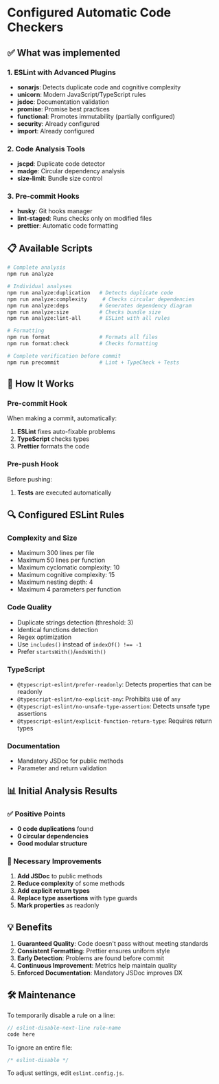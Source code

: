 # Configured Automatic Code Checkers

## ✅ What was implemented

### 1. **ESLint with Advanced Plugins**

- **sonarjs**: Detects duplicate code and cognitive complexity
- **unicorn**: Modern JavaScript/TypeScript rules
- **jsdoc**: Documentation validation
- **promise**: Promise best practices
- **functional**: Promotes immutability (partially configured)
- **security**: Already configured
- **import**: Already configured

### 2. **Code Analysis Tools**

- **jscpd**: Duplicate code detector
- **madge**: Circular dependency analysis
- **size-limit**: Bundle size control

### 3. **Pre-commit Hooks**

- **husky**: Git hooks manager
- **lint-staged**: Runs checks only on modified files
- **prettier**: Automatic code formatting

## 📋 Available Scripts

```bash
# Complete analysis
npm run analyze

# Individual analyses
npm run analyze:duplication   # Detects duplicate code
npm run analyze:complexity     # Checks circular dependencies
npm run analyze:deps          # Generates dependency diagram
npm run analyze:size          # Checks bundle size
npm run analyze:lint-all      # ESLint with all rules

# Formatting
npm run format                # Formats all files
npm run format:check          # Checks formatting

# Complete verification before commit
npm run precommit             # Lint + TypeCheck + Tests
```

## 🚀 How It Works

### Pre-commit Hook

When making a commit, automatically:

1. **ESLint** fixes auto-fixable problems
2. **TypeScript** checks types
3. **Prettier** formats the code

### Pre-push Hook

Before pushing:

1. **Tests** are executed automatically

## 🔍 Configured ESLint Rules

### Complexity and Size

- Maximum 300 lines per file
- Maximum 50 lines per function
- Maximum cyclomatic complexity: 10
- Maximum cognitive complexity: 15
- Maximum nesting depth: 4
- Maximum 4 parameters per function

### Code Quality

- Duplicate strings detection (threshold: 3)
- Identical functions detection
- Regex optimization
- Use `includes()` instead of `indexOf() !== -1`
- Prefer `startsWith()`/`endsWith()`

### TypeScript

- `@typescript-eslint/prefer-readonly`: Detects properties that can be readonly
- `@typescript-eslint/no-explicit-any`: Prohibits use of `any`
- `@typescript-eslint/no-unsafe-type-assertion`: Detects unsafe type assertions
- `@typescript-eslint/explicit-function-return-type`: Requires return types

### Documentation

- Mandatory JSDoc for public methods
- Parameter and return validation

## 📊 Initial Analysis Results

### ✅ Positive Points

- **0 code duplications** found
- **0 circular dependencies**
- **Good modular structure**

### 🚨 Necessary Improvements

1. **Add JSDoc** to public methods
2. **Reduce complexity** of some methods
3. **Add explicit return types**
4. **Replace type assertions** with type guards
5. **Mark properties** as readonly

## 💡 Benefits

1. **Guaranteed Quality**: Code doesn't pass without meeting standards
2. **Consistent Formatting**: Prettier ensures uniform style
3. **Early Detection**: Problems are found before commit
4. **Continuous Improvement**: Metrics help maintain quality
5. **Enforced Documentation**: Mandatory JSDoc improves DX

## 🛠️ Maintenance

To temporarily disable a rule on a line:

```typescript
// eslint-disable-next-line rule-name
code here
```

To ignore an entire file:

```typescript
/* eslint-disable */
```

To adjust settings, edit `eslint.config.js`.
